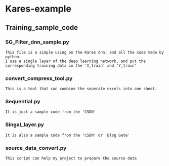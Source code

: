 # Kares-example

## Training_sample_code

### SG_Filter_dnn_sample.py
    This file is a simple using on the Kares dnn, and all the code made by python.
	I use a single layer of the deep learning network, and put the corresponding training data in the 'X_train' and 'Y_train'
	
### convert_compress_tool.py
	This is a tool that can combine the seperate excels into one sheet.
	
### Sequential.py
	It is just a sample code from the 'CSDN'
	
### Singal_layer.py
    It is also a sample code from the 'CSDN' or 'Blog Gate'
	
### source_data_convert.py
    This script can help my project to prepare the source data


	
	